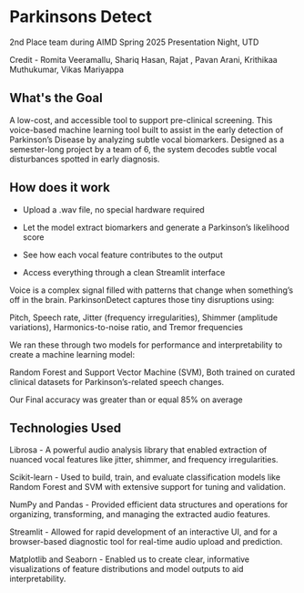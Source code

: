 # Parkinsons Detect

2nd Place team during AIMD Spring 2025 Presentation Night, UTD

Credit - Romita Veeramallu, Shariq Hasan, Rajat , Pavan Arani, Krithikaa Muthukumar, Vikas Mariyappa


## What's the Goal

A low-cost, and accessible tool to support pre-clinical screening. This voice-based machine learning tool built to assist in the early detection of Parkinson’s Disease by analyzing subtle vocal biomarkers.
Designed as a semester-long project by a team of 6, the system decodes subtle vocal disturbances spotted in early diagnosis.

## How does it work

- Upload a .wav file, no special hardware required

- Let the model extract biomarkers and generate a Parkinson’s likelihood score

- See how each vocal feature contributes to the output

- Access everything through a clean Streamlit interface

Voice is a complex signal filled with patterns that change when something’s off in the brain. ParkinsonDetect captures those tiny disruptions using:

Pitch, Speech rate, Jitter (frequency irregularities), Shimmer (amplitude variations), Harmonics-to-noise ratio, and Tremor frequencies

We ran these through two models for performance and interpretability to create a machine learning model:

Random Forest and Support Vector Machine (SVM), Both trained on curated clinical datasets for Parkinson’s-related speech changes.

Our Final accuracy was greater than or equal 85% on average

## Technologies Used

Librosa - A powerful audio analysis library that enabled extraction of nuanced vocal features like jitter, shimmer, and frequency irregularities.

Scikit-learn - Used to build, train, and evaluate classification models like Random Forest and SVM with extensive support for tuning and validation.

NumPy and Pandas - Provided efficient data structures and operations for organizing, transforming, and managing the extracted audio features.

Streamlit - Allowed for rapid development of an interactive UI, and for a browser-based diagnostic tool for real-time audio upload and prediction.

Matplotlib and Seaborn - Enabled us to create clear, informative visualizations of feature distributions and model outputs to aid interpretability.

